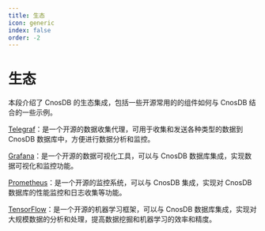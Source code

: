 ```yaml
---
title: 生态
icon: generic
index: false
order: -2
---
```


# 生态

本段介绍了 CnosDB 的生态集成，包括一些开源常用的的组件如何与 CnosDB 结合的一些示例。

[Telegraf](./collect/telegraf)：是一个开源的数据收集代理，可用于收集和发送各种类型的数据到 CnosDB 数据库中，方便进行数据分析和监控。

[Grafana](./visualization/grafana)：是一个开源的数据可视化工具，可以与 CnosDB 数据库集成，实现数据可视化和监控功能。

[Prometheus](./collect/prometheus)：是一个开源的监控系统，可以与 CnosDB 集成，实现对 CnosDB 数据库的性能监控和日志收集等功能。

[TensorFlow](./ml/tensorflow)：是一个开源的机器学习框架，可以与 CnosDB 数据库集成，实现对大规模数据的分析和处理，提高数据挖掘和机器学习的效率和精度。


